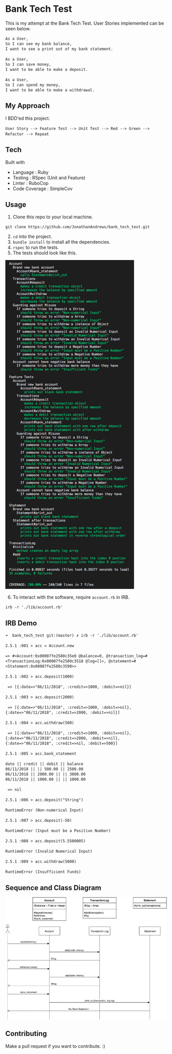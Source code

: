 # Bank Tech Test

This is my attempt at the Bank Tech Test. User Stories implemented can be seen below.

```
As a User,
So I can see my bank balance,
I want to see a print out of my bank statement.

As a User,
So I can save money,
I want to be able to make a deposit.

As a User,
So I can spend my money,
I want to be able to make a withdrawal.

```
## My Approach

I BDD'ed this project.

`User Story --> Feature Test --> Unit Test --> Red --> Green --> Refactor --> Repeat`

## Tech

Built with

* Language      : Ruby
* Testing       : RSpec (Unit and Feature)
* Linter        : RuboCop
* Code Coverage : SimpleCov 

## Usage

1. Clone this repo to your local machine.
```
git clone https://github.com/JonathanAndrews/bank_tech_test.git
```
2. `cd` into the project.
2. `bundle install` to install all the dependencies.
2. `rspec` to run the tests.
2. The tests should look like this.

![tests](rspec_output.png)

6. To interact with the software, require `account.rb` in IRB.
```
irb -r './lib/account.rb'
```

## IRB Demo
```
➜  bank_tech_test git:(master) ✗ irb -r './lib/account.rb'

2.5.1 :001 > acc = Account.new

=> #<Account:0x00007fe2580c35e0 @balance=0, @transaction_log=#<TransactionLog:0x00007fe2580c3518 @log=[]>, @statement=#<Statement:0x00007fe2580c3590>>

2.5.1 :002 > acc.deposit(1000)

 => [{:date=>"06/11/2018", :credit=>1000, :debit=>nil}]

2.5.1 :003 > acc.deposit(2000)

 => [{:date=>"06/11/2018", :credit=>1000, :debit=>nil}, {:date=>"06/11/2018", :credit=>2000, :debit=>nil}]

2.5.1 :004 > acc.withdraw(500)

 => [{:date=>"06/11/2018", :credit=>1000, :debit=>nil}, {:date=>"06/11/2018", :credit=>2000, :debit=>nil}, {:date=>"06/11/2018", :credit=>nil, :debit=>500}]

2.5.1 :005 > acc.bank_statement

date || credit || debit || balance
06/11/2018 || || 500.00 || 2500.00
06/11/2018 || 2000.00 || || 3000.00
06/11/2018 || 1000.00 || || 1000.00

 => nil

2.5.1 :006 > acc.deposit("String")

RuntimeError (Non-numerical Input)

2.5.1 :007 > acc.deposit(-50)

RuntimeError (Input must be a Positive Number)

2.5.1 :008 > acc.deposit(5.5500005)

RuntimeError (Invalid Numerical Input)

2.5.1 :009 > acc.withdraw(5000)

RuntimeError (Insufficient Funds)

```

## Sequence and Class Diagram

![Diagrams](BankTechTest.jpg)

## Contributing

Make a pull request if you want to contribute. :)
